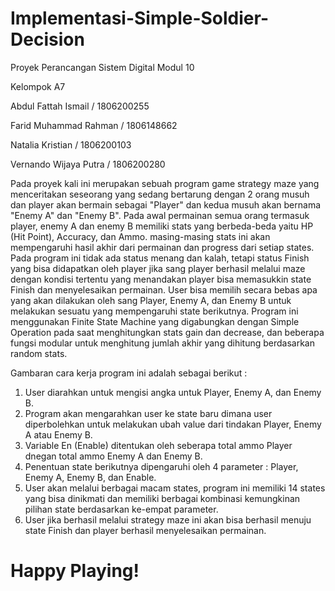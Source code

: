 # Implementasi-Simple-Soldier-Decision

Proyek Perancangan Sistem Digital Modul 10

Kelompok A7 

Abdul Fattah Ismail / 1806200255

Farid Muhammad Rahman / 1806148662

Natalia Kristian / 1806200103

Vernando Wijaya Putra / 1806200280


Pada proyek kali ini merupakan sebuah program game strategy maze yang menceritakan seseorang yang sedang bertarung dengan 2 orang musuh
dan player akan bermain sebagai "Player" dan kedua musuh akan bernama "Enemy A" dan "Enemy B". Pada awal permainan semua orang
termasuk player, enemy A dan enemy B memiliki stats yang berbeda-beda yaitu HP (Hit Point), Accuracy, dan Ammo. masing-masing
stats ini akan mempengaruhi hasil akhir dari permainan dan progress dari setiap states. Pada program ini tidak ada status menang
dan kalah, tetapi status Finish yang bisa didapatkan oleh player jika sang player berhasil melalui maze dengan kondisi tertentu yang
menandakan player bisa memasukkin state Finish dan menyelesaikan permainan. User bisa memilih secara bebas apa yang akan dilakukan oleh
sang Player, Enemy A, dan Enemy B untuk melakukan sesuatu yang mempengaruhi state berikutnya. Program ini menggunakan Finite State
Machine yang digabungkan dengan Simple Operation pada saat menghitungkan stats gain dan decrease, dan beberapa fungsi modular
untuk menghitung jumlah akhir yang dihitung berdasarkan random stats.


Gambaran cara kerja program ini adalah sebagai berikut :

1. User diarahkan untuk mengisi angka untuk Player, Enemy A, dan Enemy B.
2. Program akan mengarahkan user ke state baru dimana user diperbolehkan untuk melakukan ubah value dari tindakan
   Player, Enemy A atau Enemy B.
3. Variable En (Enable) ditentukan oleh seberapa total ammo Player dnegan total ammo Enemy A dan Enemy B.
4. Penentuan state berikutnya dipengaruhi oleh 4 parameter : Player, Enemy A, Enemy B, dan Enable.
5. User akan melalui berbagai macam states, program ini memiliki 14 states yang bisa dinikmati dan memiliki berbagai kombinasi
  kemungkinan pilihan state berdasarkan ke-empat parameter.
6. User jika berhasil melalui strategy maze ini akan bisa berhasil menuju state Finish dan player berhasil menyelesaikan permainan.

# Happy Playing!
